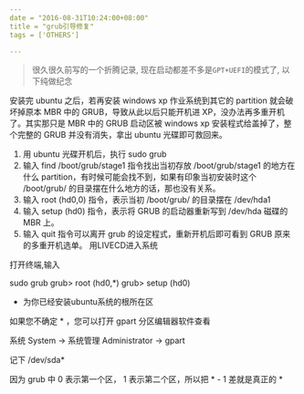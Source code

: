 ```yaml
---
date = "2016-08-31T10:24:00+08:00"
title = "grub引导修复"
tags = ['OTHERS']

---
```


> 很久很久前写的一个折腾记录, 现在启动都差不多是`GPT+UEFI`的模式了, 以下纯做纪念

安装完 ubuntu 之后，若再安装 windows xp 作业系统到其它的 partition 就会破坏掉原本 MBR 中的 GRUB，导致从此以后只能开机进 XP，没办法再多重开机了。其实那只是 MBR 中的 GRUB 启动区被 windows xp 安装程式给盖掉了，整个完整的 GRUB 并没有消失，拿出 ubuntu 光碟即可救回来。
1. 用 ubuntu 光碟开机后，执行 sudo grub
2. 输入 find /boot/grub/stage1 指令找出当初存放 /boot/grub/stage1 的地方在什么 partition，有时候可能会找不到，如果有印象当初安装时这个 /boot/grub/ 的目录摆在什么地方的话，那也没有关系。
3. 输入 root (hd0,0) 指令，表示当初 /boot/grub/ 的目录摆在 /dev/hda1
4. 输入 setup (hd0) 指令，表示将 GRUB 的启动器重新写到 /dev/hda 磁碟的 MBR 上。
5. 输入 quit 指令可以离开 grub 的设定程式，重新开机后即可看到 GRUB 原来的多重开机选单。
用LIVECD进入系统

打开终端,输入

sudo grub
grub> root (hd0,*)
grub> setup (hd0)

* 为你已经安装ubuntu系统的根所在区

如果您不确定 * ，您可以打开 gpart 分区编辑器软件查看

系统 System -> 系统管理 Administrator -> gpart

记下 /dev/sda*

因为 grub 中 0 表示第一个区， 1 表示第二个区，所以把 * - 1 差就是真正的 *
